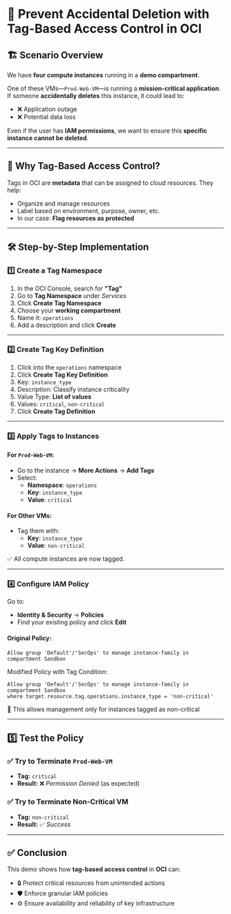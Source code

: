 # 🚫 Prevent Accidental Deletion with Tag-Based Access Control in OCI

## 🏗️ Scenario Overview

We have **four compute instances** running in a **demo compartment**.

One of these VMs—`Prod-Web-VM`—is running a **mission-critical application**.  
If someone **accidentally deletes** this instance, it could lead to:

- ❌ Application outage  
- ❌ Potential data loss

Even if the user has **IAM permissions**, we want to ensure this **specific instance cannot be deleted**.

---

## 🔖 Why Tag-Based Access Control?

Tags in OCI are **metadata** that can be assigned to cloud resources. They help:

- Organize and manage resources
- Label based on environment, purpose, owner, etc.
- In our case: **Flag resources as protected**

---

## 🛠️ Step-by-Step Implementation

### 1️⃣ Create a Tag Namespace

1. In the OCI Console, search for **"Tag"**
2. Go to **Tag Namespace** under *Services*
3. Click **Create Tag Namespace**
4. Choose your **working compartment**
5. Name it: `operations`
6. Add a description and click **Create**

---

### 2️⃣ Create Tag Key Definition

1. Click into the `operations` namespace
2. Click **Create Tag Key Definition**
3. Key: `instance_type`
4. Description: Classify instance criticality
5. Value Type: **List of values**
6. Values: `critical`, `non-critical`
7. Click **Create Tag Definition**

---

### 3️⃣ Apply Tags to Instances

#### For `Prod-Web-VM`:
- Go to the instance → **More Actions** → **Add Tags**
- Select:
  - **Namespace**: `operations`
  - **Key**: `instance_type`
  - **Value**: `critical`

#### For Other VMs:
- Tag them with:
  - **Key**: `instance_type`
  - **Value**: `non-critical`

✅ All compute instances are now tagged.

---

### 4️⃣ Configure IAM Policy

Go to:
- **Identity & Security** → **Policies**
- Find your existing policy and click **Edit**

#### Original Policy:
```text
Allow group 'Default'/'SecOps' to manage instance-family in compartment Sandbox
```

Modified Policy with Tag Condition:
```text
Allow group 'Default'/'SecOps' to manage instance-family in compartment Sandbox
where target.resource.tag.operations.instance_type = 'non-critical'
```
📌 This allows management only for instances tagged as non-critical

---

## 5️⃣ Test the Policy

### ✅ Try to Terminate `Prod-Web-VM`
- **Tag:** `critical`
- **Result:** ❌ *Permission Denied* (as expected)

### ✅ Try to Terminate Non-Critical VM
- **Tag:** `non-critical`
- **Result:** ✅ *Success*

---

## ✅ Conclusion

This demo shows how **tag-based access control** in **OCI** can:

- 🔒 Protect critical resources from unintended actions  
- 🛡️ Enforce granular IAM policies  
- ⚙️ Ensure availability and reliability of key infrastructure  

